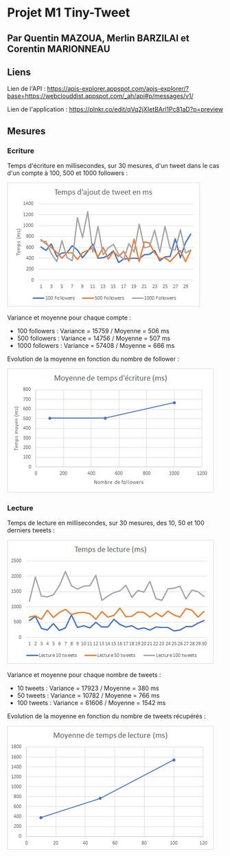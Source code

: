 # Projet M1 Tiny-Tweet
## Par Quentin MAZOUA, Merlin BARZILAI et Corentin MARIONNEAU

## Liens

Lien de l'API : https://apis-explorer.appspot.com/apis-explorer/?base=https://webclouddist.appspot.com/_ah/api#p/messages/v1/

Lien de l'application : https://plnkr.co/edit/qVq2jXIetBArl1Pc81aD?p=preview

## Mesures

### Ecriture

Temps d'écriture en millisecondes, sur 30 mesures, d'un tweet dans le cas d'un compte à 100, 500 et 1000 followers :

![GraphiqueTempsEcriture](/images/GraphiqueEcriture.png)

Variance et moyenne pour chaque compte :
* 100 followers : Variance = 15759 / Moyenne = 506 ms
* 500 followers : Variance = 14756 / Moyenne = 507 ms
* 1000 followers : Variance = 57408 / Moyenne = 666 ms

Evolution de la moyenne en fonction du nombre de follower :

![GraphiqueTempsEcritureMoyenne](/images/GraphiqueEcritureMoyenne.png)

### Lecture

Temps de lecture en millisecondes, sur 30 mesures, des 10, 50 et 100 derniers tweets :

![GraphiqueTempsLecture](/images/GraphiqueLecture.png)

Variance et moyenne pour chaque nombre de tweets :
* 10 tweets : Variance = 17923 / Moyenne = 380 ms
* 50 tweets : Variance = 10782 / Moyenne = 766 ms
* 100 tweets : Variance = 61606 / Moyenne = 1542 ms

Evolution de la moyenne en fonction du nombre de tweets récupérés :

![GraphiqueTempsEcritureMoyenne](/images/GraphiqueLectureMoyenne.png)
